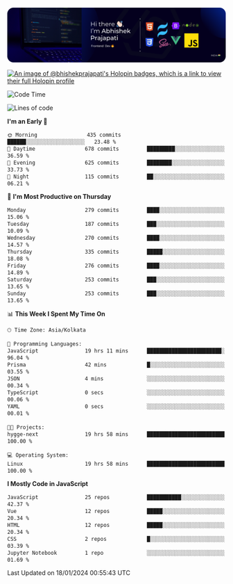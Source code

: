 ![Banner](./Header.png)

[![An image of @bhishekprajapati's Holopin badges, which is a link to view their full Holopin profile](https://holopin.me/bhishekprajapati)](https://holopin.io/@bhishekprajapati)

<!--START_SECTION:waka-->
![Code Time](http://img.shields.io/badge/Code%20Time-356%20hrs%2053%20mins-blue)

![Lines of code](https://img.shields.io/badge/From%20Hello%20World%20I%27ve%20Written-1.6%20million%20lines%20of%20code-blue)

**I'm an Early 🐤** 

```text
🌞 Morning                435 commits         ██████░░░░░░░░░░░░░░░░░░░   23.48 % 
🌆 Daytime                678 commits         █████████░░░░░░░░░░░░░░░░   36.59 % 
🌃 Evening                625 commits         ████████░░░░░░░░░░░░░░░░░   33.73 % 
🌙 Night                  115 commits         ██░░░░░░░░░░░░░░░░░░░░░░░   06.21 % 
```
📅 **I'm Most Productive on Thursday** 

```text
Monday                   279 commits         ████░░░░░░░░░░░░░░░░░░░░░   15.06 % 
Tuesday                  187 commits         ███░░░░░░░░░░░░░░░░░░░░░░   10.09 % 
Wednesday                270 commits         ████░░░░░░░░░░░░░░░░░░░░░   14.57 % 
Thursday                 335 commits         █████░░░░░░░░░░░░░░░░░░░░   18.08 % 
Friday                   276 commits         ████░░░░░░░░░░░░░░░░░░░░░   14.89 % 
Saturday                 253 commits         ███░░░░░░░░░░░░░░░░░░░░░░   13.65 % 
Sunday                   253 commits         ███░░░░░░░░░░░░░░░░░░░░░░   13.65 % 
```


📊 **This Week I Spent My Time On** 

```text
🕑︎ Time Zone: Asia/Kolkata

💬 Programming Languages: 
JavaScript               19 hrs 11 mins      ████████████████████████░   96.04 % 
Prisma                   42 mins             █░░░░░░░░░░░░░░░░░░░░░░░░   03.55 % 
JSON                     4 mins              ░░░░░░░░░░░░░░░░░░░░░░░░░   00.34 % 
TypeScript               0 secs              ░░░░░░░░░░░░░░░░░░░░░░░░░   00.06 % 
YAML                     0 secs              ░░░░░░░░░░░░░░░░░░░░░░░░░   00.01 % 

🐱‍💻 Projects: 
hygge-next               19 hrs 58 mins      █████████████████████████   100.00 % 

💻 Operating System: 
Linux                    19 hrs 58 mins      █████████████████████████   100.00 % 
```

**I Mostly Code in JavaScript** 

```text
JavaScript               25 repos            ███████████░░░░░░░░░░░░░░   42.37 % 
Vue                      12 repos            █████░░░░░░░░░░░░░░░░░░░░   20.34 % 
HTML                     12 repos            █████░░░░░░░░░░░░░░░░░░░░   20.34 % 
CSS                      2 repos             █░░░░░░░░░░░░░░░░░░░░░░░░   03.39 % 
Jupyter Notebook         1 repo              ░░░░░░░░░░░░░░░░░░░░░░░░░   01.69 % 
```




 Last Updated on 18/01/2024 00:55:43 UTC
<!--END_SECTION:waka-->
<!--
**bhishekprajapati/bhishekprajapati** is a ✨ _special_ ✨ repository because its `README.md` (this file) appears on your GitHub profile.

Here are some ideas to get you started:

- 🔭 I’m currently working on ...
- 🌱 I’m currently learning ...
- 👯 I’m looking to collaborate on ...
- 🤔 I’m looking for help with ...
- 💬 Ask me about ...
- 📫 How to reach me: ...
- 😄 Pronouns: ...
- ⚡ Fun fact: ...
-->
